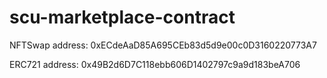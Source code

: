 # scu-marketplace-contract

NFTSwap address:
0xECdeAaD85A695CEb83d5d9e00c0D3160220773A7

ERC721 address:
0x49B2d6D7C118ebb606D1402797c9a9d183beA706

